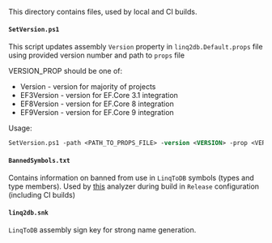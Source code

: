 This directory contains files, used by local and CI builds.

#### `SetVersion.ps1`

This script updates assembly `Version` property in `linq2db.Default.props` file using provided version number and path to `props` file

VERSION_PROP should be one of:
- Version - version for majority of projects
- EF3Version - version for EF.Core 3.1 integration
- EF8Version - version for EF.Core 8 integration
- EF9Version - version for EF.Core 9 integration

Usage:

```ps
SetVersion.ps1 -path <PATH_TO_PROPS_FILE> -version <VERSION> -prop <VERSION_PROP>
```

#### `BannedSymbols.txt`

Contains information on banned from use in `LinqToDB` symbols (types and type members). Used by [this](https://github.com/dotnet/roslyn-analyzers/blob/main/src/Microsoft.CodeAnalysis.BannedApiAnalyzers/BannedApiAnalyzers.Help.md) analyzer during build in `Release` configuration (including CI builds)

#### `linq2db.snk`

`LinqToDB` assembly sign key for strong name generation.
